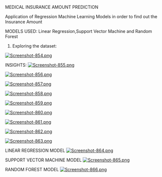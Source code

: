 MEDICAL INSURANCE AMOUNT PREDICTION

Application of Regression Machine Learning Models in order to find out the Insurance Amount

MODELS USED: Linear Regression,Support Vector Machine and Random Forest

1. Exploring the dataset:

[![Screenshot-854.png](https://i.postimg.cc/02FYt3rw/Screenshot-854.png)](https://postimg.cc/Tpj51tVd)

INSIGHTS:
[![Screenshot-855.png](https://i.postimg.cc/jdbwLbWv/Screenshot-855.png)](https://postimg.cc/qg1M5WxC)

[![Screenshot-856.png](https://i.postimg.cc/DzHmFkkr/Screenshot-856.png)](https://postimg.cc/R31vQY0h)

[![Screenshot-857.png](https://i.postimg.cc/tgZCBSZY/Screenshot-857.png)](https://postimg.cc/nsxJz11J)

[![Screenshot-858.png](https://i.postimg.cc/ncFFyc98/Screenshot-858.png)](https://postimg.cc/z3QYWNkp)

[![Screenshot-859.png](https://i.postimg.cc/BvK4TjkF/Screenshot-859.png)](https://postimg.cc/p9RwxL2V)

[![Screenshot-860.png](https://i.postimg.cc/rp6vLQZd/Screenshot-860.png)](https://postimg.cc/dhBW2mYv)

[![Screenshot-861.png](https://i.postimg.cc/28sHq3QM/Screenshot-861.png)](https://postimg.cc/hf086D31)

[![Screenshot-862.png](https://i.postimg.cc/SNFTRJ75/Screenshot-862.png)](https://postimg.cc/Dm6dYfNd)

[![Screenshot-863.png](https://i.postimg.cc/6qNrWGJf/Screenshot-863.png)](https://postimg.cc/cgXgTCJv)


LINEAR REGRESSION MODEL
[![Screenshot-864.png](https://i.postimg.cc/8C1x5jDD/Screenshot-864.png)](https://postimg.cc/YvsdD2hy)

SUPPORT VECTOR MACHINE MODEL
[![Screenshot-865.png](https://i.postimg.cc/DzpF3qGR/Screenshot-865.png)](https://postimg.cc/GBD6kTqj)

RANDOM FOREST MODEL
[![Screenshot-866.png](https://i.postimg.cc/4x8jYX39/Screenshot-866.png)](https://postimg.cc/LJ1x7KL9)



